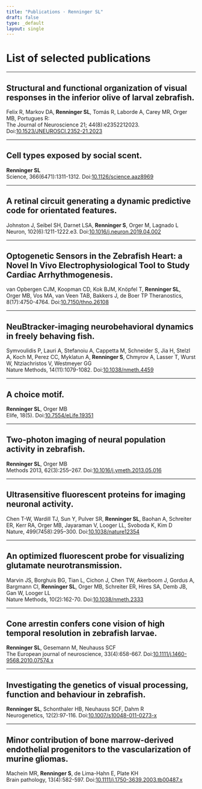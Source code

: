 ```yaml
---
title: "Publications · Renninger SL"
draft: false
type: _default
layout: single
---
```


# List of selected publications

---

## Structural and functional organization of visual responses in the inferior olive of larval zebrafish.
Felix R, Markov DA, __Renninger SL__, Tomás R, Laborde A, Carey MR, Orger MB, Portugues R:  
The Journal of Neuroscience 21; 44(8):e2352212023. Doi:[10.1523/JNEUROSCI.2352-21.2023](https://doi.org/10.1523/JNEUROSCI.2352-21.2023)

---

## Cell types exposed by social scent.
__Renninger SL__  
Science, 366(6471):1311-1312. Doi:[10.1126/science.aaz8969](https://doi.org/10.1126/science.aaz8969)

---

## A retinal circuit generating a dynamic predictive code for orientated features.
Johnston J, Seibel SH, Darnet LSA, __Renninger S__, Orger M, Lagnado L  
Neuron, 102(6):1211-1222.e3. Doi:[10.1016/j.neuron.2019.04.002](https://doi.org/10.1016/j.neuron.2019.04.002)

---

## Optogenetic Sensors in the Zebrafish Heart: a Novel In Vivo Electrophysiological Tool to Study Cardiac Arrhythmogenesis.
van Opbergen CJM, Koopman CD, Kok BJM, Knöpfel T, __Renninger SL__, Orger MB, Vos MA, van Veen TAB, Bakkers J, de Boer TP Theranostics, 8(17):4750-4764. Doi:[10.7150/thno.26108](https://doi.org/10.7150/thno.26108)  

---

## NeuBtracker-imaging neurobehavioral dynamics in freely behaving fish.
Symvoulidis P, Lauri A, Stefanoiu A, Cappetta M, Schneider S, Jia H, Stelzl A, Koch M, Perez CC, Myklatun A, __Renninger S__, Chmyrov A, Lasser T, Wurst W, Ntziachristos V, Westmeyer GG  
Nature Methods, 14(11):1079-1082. Doi:[10.1038/nmeth.4459](https://doi.org/10.1038/nmeth.4459)

---

## A choice motif.
__Renninger SL__, Orger MB  
Elife, 18(5). Doi:[10.7554/eLife.19351](https://doi.org/10.7554/eLife.19351)

---

## Two-photon imaging of neural population activity in zebrafish.
__Renninger SL__, Orger MB  
Methods 2013, 62(3):255–267. Doi:[10.1016/j.ymeth.2013.05.016](https://doi.org/10.1016/j.ymeth.2013.05.016)

---

## Ultrasensitive fluorescent proteins for imaging neuronal activity.
Chen T-W, Wardill TJ, Sun Y, Pulver SR, __Renninger SL__, Baohan A, Schreiter ER, Kerr RA, Orger MB, Jayaraman V, Looger LL, Svoboda K, Kim D  
Nature, 499(7458):295–300. Doi:[10.1038/nature12354](https://doi.org/10.1038/nature12354)

---

## An optimized fluorescent probe for visualizing glutamate neurotransmission.
Marvin JS, Borghuis BG, Tian L, Cichon J, Chen TW, Akerboom J, Gordus A, Bargmann CI, __Renninger SL__, Orger MB, Schreiter ER, Hires SA, Demb JB, Gan W, Looger LL  
Nature Methods, 10(2):162-70. Doi:[10.1038/nmeth.2333](https://doi.org/10.1038/nmeth.2333)

---

## Cone arrestin confers cone vision of high temporal resolution in zebrafish larvae.
__Renninger SL__, Gesemann M, Neuhauss SCF  
The European journal of neuroscience, 33(4):658-667. Doi:[10.1111/j.1460-9568.2010.07574.x](https://doi.org/10.1111/j.1460-9568.2010.07574.x)

---

## Investigating the genetics of visual processing, function and behaviour in zebrafish.
__Renninger SL__, Schonthaler HB, Neuhauss SCF, Dahm R  
Neurogenetics, 12(2):97-116. Doi:[10.1007/s10048-011-0273-x](https://doi.org/10.1007/s10048-011-0273-x)

---

## Minor contribution of bone marrow-derived endothelial progenitors to the vascularization of murine gliomas.
Machein MR, __Renninger S__, de Lima-Hahn E, Plate KH  
Brain pathology, 13(4):582-597. Doi:[10.1111/j.1750-3639.2003.tb00487.x](https://doi.org/10.1111/j.1750-3639.2003.tb00487.x)